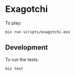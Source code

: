 # Exagotchi

To play:

```sh
mix run scripts/exagotchi.exs
```

## Development

To run the tests:

```sh
mix test
```
